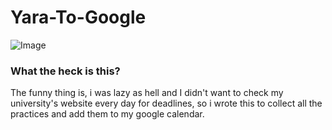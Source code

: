 # Yara-To-Google

![Image](https://s19.picofile.com/file/8431628834/yara144_3682aa33.png)

### What the heck is this?

The funny thing is, i was lazy as hell and I didn't want to check my university's website every day for deadlines, so i wrote this to collect all the practices and add them to my google calendar.
